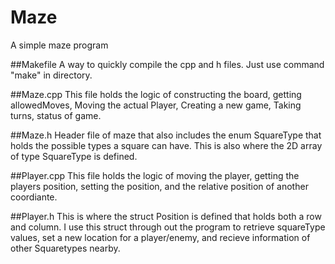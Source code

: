# Maze
A simple maze program

##Makefile
A way to quickly compile the cpp and h files. Just use command "make" in directory.

##Maze.cpp
This file holds the logic of constructing the board, getting allowedMoves, Moving the actual Player, Creating a new game,
Taking turns, status of game.

##Maze.h
Header file of maze that also includes the enum SquareType that holds the possible types a square can have. This is also where
the 2D array of type SquareType is defined.

##Player.cpp
This file holds the logic of moving the player, getting the players position, setting the position, and the relative position of
another coordiante.

##Player.h
This is where the struct Position is defined that holds both a row and column. I use this struct through out the program to
retrieve squareType values, set a new location for a player/enemy, and recieve information of other Squaretypes nearby.


